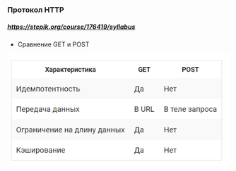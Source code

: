 ### Протокол HTTP
##### <https://stepik.org/course/176419/syllabus>

* Сравнение GET и POST

![](https://github.com/rublock/helper/blob/main/http/img/get_vs_post.PNG)